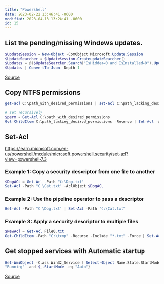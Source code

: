 ```yaml
---
title: "Powershell"
date: 2023-02-22 13:46:41 -0600
modified: 2023-04-13 13:28:41 -0600
id: 15
---
```



## List the pending/missing Windows updates.

```ps1
$UpdateSession = New-Object -ComObject Microsoft.Update.Session
$UpdateSearcher = $UpdateSession.CreateupdateSearcher()
$Updates = @($UpdateSearcher.Search("IsHidden=0 and IsInstalled=0").Updates)
$Updates | ConvertTo-Json -Depth 1
```

[Source](https://gist.github.com/Grimthorr/44727ea8cf5d3df11cf7)


## Copy NTFS permissions

```ps1
get-acl C:\path_with_desired_permissions | set-acl C:\path_lacking_desired_permissions

# set recursively
$perm = Get-Acl C:\path_with_desired_permissions
Get-ChildItem C:\path_lacking_desired_permissions -Recurse | Set-Acl -AclObject $perm -WhatIf
```


## Set-Acl 
https://learn.microsoft.com/en-us/powershell/module/microsoft.powershell.security/set-acl?view=powershell-7.3


### Example 1: Copy a security descriptor from one file to another

```powershell
$DogACL = Get-Acl -Path "C:\Dog.txt"
Set-Acl -Path "C:\Cat.txt" -AclObject $DogACL
```

### Example 2: Use the pipeline operator to pass a descriptor

```powershell
Get-Acl -Path "C:\Dog.txt" | Set-Acl -Path "C:\Cat.txt"
```

### Example 3: Apply a security descriptor to multiple files

```powershell
$NewAcl = Get-Acl File0.txt
Get-ChildItem -Path "C:\temp" -Recurse -Include "*.txt" -Force | Set-Acl -AclObject $NewAcl
```


## Get stopped services with Automatic startup

```powershell
Get-WmiObject -Class Win32_Service | Select-Object Name,State,StartMode | Where-Object {$_.State -ne 
"Running" -and $_.StartMode -eq "Auto"}
```

[Source](https://superuser.com/a/1136147)

